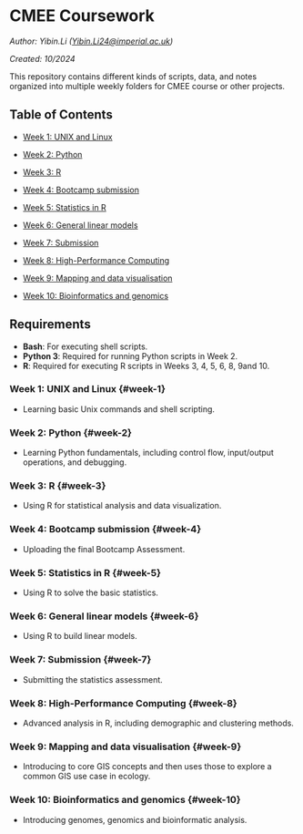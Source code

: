 # CMEE Coursework

*Author: Yibin.Li ([Yibin.Li24\@imperial.ac.uk](mailto:Yibin.Li24@imperial.ac.uk))*

*Created: 10/2024*

This repository contains different kinds of scripts, data, and notes organized into multiple weekly folders for CMEE course or other projects.

## Table of Contents

-   [Week 1: UNIX and Linux](#Week%201:%20UNIX%20and%20Linux)

-   [Week 2: Python](#week-2)

-   [Week 3: R](#week-3)

-   [Week 4: Bootcamp submission](#week-4)

-   [Week 5: Statistics in R](#week-5)

-   [Week 6: General linear models](#week-6)

-   [Week 7: Submission](#week-7)

-   [Week 8: High-Performance Computing](#week-8)

-   [Week 9: Mapping and data visualisation](#week-9)

-   [Week 10: Bioinformatics and genomics](#week-10)

## Requirements

-   **Bash**: For executing shell scripts.
-   **Python 3**: Required for running Python scripts in Week 2.
-   **R**: Required for executing R scripts in Weeks 3, 4, 5, 6, 8, 9and 10.

### Week 1: UNIX and Linux {#week-1}

-   Learning basic Unix commands and shell scripting.

### Week 2: Python {#week-2}

-   Learning Python fundamentals, including control flow, input/output operations, and debugging.

### Week 3: R {#week-3}

-   Using R for statistical analysis and data visualization.

### Week 4: Bootcamp submission {#week-4}

-   Uploading the final Bootcamp Assessment.

### Week 5: Statistics in R {#week-5}

-   Using R to solve the basic statistics.

### Week 6: General linear models {#week-6}

-   Using R to build linear models.

### Week 7: Submission {#week-7}

-   Submitting the statistics assessment.

### Week 8: High-Performance Computing {#week-8}

-   Advanced analysis in R, including demographic and clustering methods.

### Week 9: Mapping and data visualisation {#week-9}

-   Introducing to core GIS concepts and then uses those to explore a common GIS use case in ecology.

### Week 10: Bioinformatics and genomics {#week-10}

-   Introducing genomes, genomics and bioinformatic analysis.
